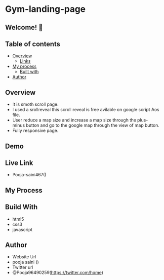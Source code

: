 # Gym-landing-page

## Welcome! 👋

## Table of contents

- [Overview](#overview)
  - [Links](#links)
- [My process](#my-process)
  - [Built with](#built-with)
- [Author](#author)

## Overview 
- It is smoth scroll page.
-  I used a srollreveal this scroll reveal is free avilable on google script Aos file.
-   User reduce a map size and increase a map size through the plus- minus button and go to the google map through the view of map button.
-    Fully responsive page.

## Demo


## Live Link
- Pooja-saini467()
## My Process
## Build With
- html5
- css3
- javascript

## Author
- Website Url
- pooja saini ()
- Twitter url
- @Pooja96490259(https://twitter.com/home)


